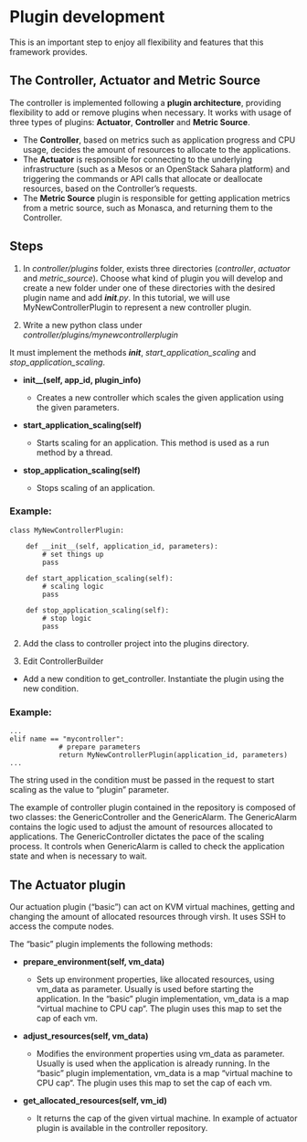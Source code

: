 # Plugin development
This is an important step to enjoy all flexibility and features that this framework provides.

## The Controller, Actuator and Metric Source
The controller is implemented following a **plugin architecture**, providing flexibility to add or remove plugins when necessary. It works with usage of three types of plugins: **Actuator**, **Controller** and **Metric Source**.
* The **Controller**, based on metrics such as application progress and CPU usage, decides the amount of resources to allocate to the applications.
* The **Actuator** is responsible for connecting to the underlying infrastructure (such as a Mesos or an OpenStack Sahara platform) and triggering the commands or API calls that allocate or deallocate resources, based on the Controller’s requests.
* The **Metric Source** plugin is responsible for getting application metrics from a metric source, such as Monasca, and returning them to the Controller.

## Steps
1. In *controller/plugins* folder, exists three directories (*controller*, *actuator* and *metric_source*). Choose what kind of plugin you will develop and create a new folder under one of these directories with the desired plugin name and add *__init__.py*. In this tutorial, we will use MyNewControllerPlugin to represent a new controller plugin.
 
2. Write a new python class under *controller/plugins/mynewcontrollerplugin*
 
It must implement the methods *__init__*, *start_application_scaling* and *stop_application_scaling*.

- **init__(self, app_id, plugin_info)**
  - Creates a new controller which scales the given application using the given parameters.

- **start_application_scaling(self)**
  - Starts scaling for an application. This method is used as a run method by a thread.

- **stop_application_scaling(self)**
  - Stops scaling of an application.

### Example:
```
class MyNewControllerPlugin:

    def __init__(self, application_id, parameters):
        # set things up
        pass

    def start_application_scaling(self):
        # scaling logic
        pass
            
    def stop_application_scaling(self):
        # stop logic
        pass
```

2. Add the class to controller project into the plugins directory.

3. Edit ControllerBuilder
- Add a new condition to get_controller. Instantiate the plugin using the new condition.

### Example:
```
...
elif name == "mycontroller":
            # prepare parameters
            return MyNewControllerPlugin(application_id, parameters)
...
```


The string used in the condition must be passed in the request to start scaling as the value to “plugin” parameter.

The example of controller plugin contained in the repository is composed of two classes: the GenericController and the GenericAlarm. The GenericAlarm contains the logic used to adjust the amount of resources allocated to applications. The GenericController dictates the pace of the scaling process. It controls when GenericAlarm is called to check the application state and when is necessary to wait.

## The Actuator plugin
Our actuation plugin (“basic”) can act on KVM virtual machines, getting and changing the amount of allocated resources through virsh. It uses SSH to access the compute nodes.

The “basic” plugin implements the following methods:

- **prepare_environment(self, vm_data)**
  - Sets up environment properties, like allocated resources, using vm_data as parameter. Usually is used before starting the application. In the “basic” plugin implementation, vm_data is a map “virtual machine to CPU cap“. The plugin uses this map to set the cap of each vm.

- **adjust_resources(self, vm_data)**
  - Modifies the environment properties using vm_data as parameter. Usually is used when the application is already running. In the “basic” plugin implementation, vm_data is a map “virtual machine to CPU cap“. The plugin uses this map to set the cap of each vm.

- **get_allocated_resources(self, vm_id)**
  - It returns the cap of the given virtual machine. In example of actuator plugin is available in the controller repository.
